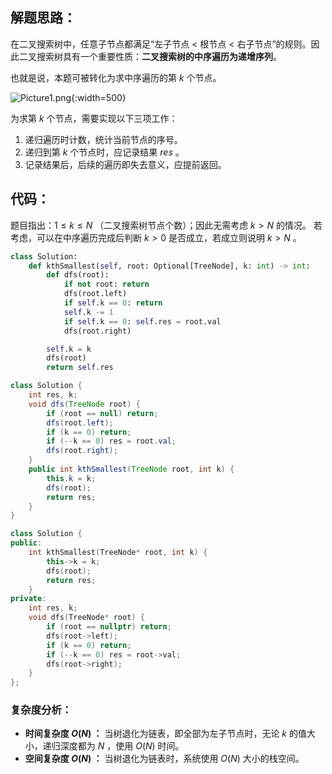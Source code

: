 ## 解题思路：

在二叉搜索树中，任意子节点都满足“左子节点 $<$ 根节点 $<$ 右子节点”的规则。因此二叉搜索树具有一个重要性质：**二叉搜索树的中序遍历为递增序列**。

也就是说，本题可被转化为求中序遍历的第 $k$ 个节点。

![Picture1.png](https://pic.leetcode.cn/1690460306-SMjxpo-Picture1.png){:width=500}

为求第 $k$ 个节点，需要实现以下三项工作：

1. 递归遍历时计数，统计当前节点的序号。
2. 递归到第 $k$ 个节点时，应记录结果 $res$ 。
3. 记录结果后，后续的遍历即失去意义，应提前返回。

## 代码：

题目指出：$1 \leq k \leq N$ （二叉搜索树节点个数）；因此无需考虑 $k > N$ 的情况。
若考虑，可以在中序遍历完成后判断 $k > 0$ 是否成立，若成立则说明 $k > N$ 。

```Python []
class Solution:
    def kthSmallest(self, root: Optional[TreeNode], k: int) -> int:
        def dfs(root):
            if not root: return
            dfs(root.left)
            if self.k == 0: return
            self.k -= 1
            if self.k == 0: self.res = root.val
            dfs(root.right)

        self.k = k
        dfs(root)
        return self.res
```

```Java []
class Solution {
    int res, k;
    void dfs(TreeNode root) {
        if (root == null) return;
        dfs(root.left);
        if (k == 0) return;
        if (--k == 0) res = root.val;
        dfs(root.right);
    }
    public int kthSmallest(TreeNode root, int k) {
        this.k = k;
        dfs(root);
        return res;
    }
}
```

```C++ []
class Solution {
public:
    int kthSmallest(TreeNode* root, int k) {
        this->k = k;
        dfs(root);
        return res;
    }
private:
    int res, k;
    void dfs(TreeNode* root) {
        if (root == nullptr) return;
        dfs(root->left);
        if (k == 0) return;
        if (--k == 0) res = root->val;
        dfs(root->right);
    }
};
```

### 复杂度分析：

- **时间复杂度 $O(N)$ ：** 当树退化为链表，即全部为左子节点时，无论 $k$ 的值大小，递归深度都为 $N$ ，使用 $O(N)$ 时间。
- **空间复杂度 $O(N)$ ：**  当树退化为链表时，系统使用 $O(N)$ 大小的栈空间。
